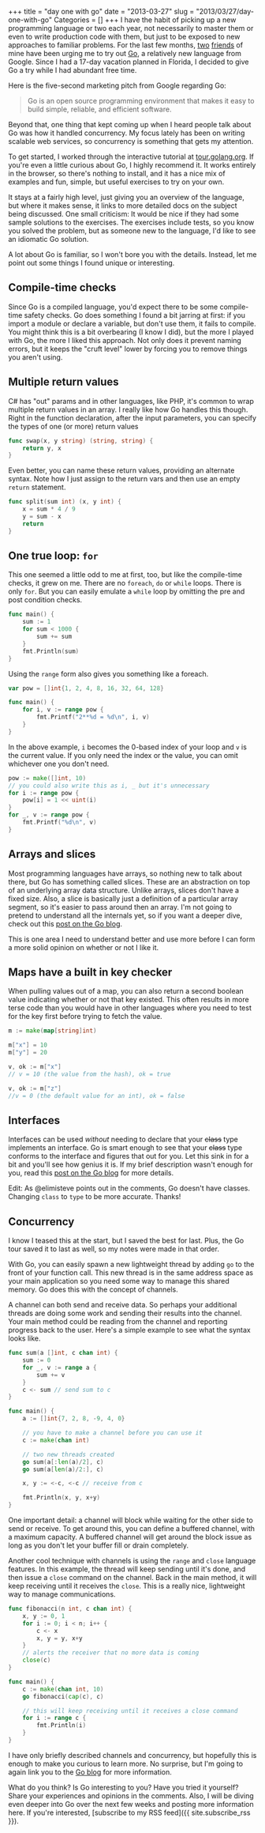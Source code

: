+++
title = "day one with go"
date = "2013-03-27"
slug = "2013/03/27/day-one-with-go"
Categories = []
+++
I have the habit of picking up a new programming language or two each year, not necessarily to master them or even to write production code with them, but just to be exposed to new approaches to familiar problems. For the last few months, [two](https://twitter.com/donatj) [friends](https://twitter.com/henderjon) of mine have been urging me to try out [Go](http://golang.org), a relatively new language from Google. Since I had a 17-day vacation planned in Florida, I decided to give Go a try while I had abundant free time.

Here is the five-second marketing pitch from Google regarding Go:
> Go is an open source programming environment that makes it easy to build simple, reliable, and efficient software.

Beyond that, one thing that kept coming up when I heard people talk about Go was how it handled concurrency. My focus lately has been on writing scalable web services, so concurrency is something that gets my attention.

<!-- more -->
To get started, I worked through the interactive tutorial at [tour.golang.org](http://tour.golang.org). If you're even a little curious about Go, I highly recommend it. It works entirely in the browser, so there's nothing to install, and it has a nice mix of examples and fun, simple, but useful exercises to try on your own.

It stays at a fairly high level, just giving you an overview of the language, but where it makes sense, it links to more detailed docs on the subject being discussed. One small criticism: It would be nice if they had some sample solutions to the exercises. The exercises include tests, so you know you solved the problem, but as someone new to the language, I'd like to see an idiomatic Go solution.

A lot about Go is familiar, so I won't bore you with the details. Instead, let me point out some things I found unique or interesting.

## Compile-time checks

Since Go is a compiled language, you'd expect there to be some compile-time safety checks. Go does something I found a bit jarring at first: if you import a module or declare a variable, but don't use them, it fails to compile. You might think this is a bit overbearing (I know I did), but the more I played with Go, the more I liked this approach. Not only does it prevent naming errors, but it keeps the "cruft level" lower by forcing you to remove things you aren't using.

## Multiple return values

C# has "out" params and in other languages, like PHP, it's common to wrap multiple return values in an array. I really like how Go handles this though. Right in the function declaration, after the input parameters, you can specify the types of one (or more) return values

``` go
func swap(x, y string) (string, string) {
    return y, x
}
```

Even better, you can name these return values, providing an alternate syntax. Note how I just assign to the return vars and then use an empty `return` statement.

``` go
func split(sum int) (x, y int) {
    x = sum * 4 / 9
    y = sum - x
    return
}
```

## One true loop: `for`

This one seemed a little odd to me at first, too, but like the compile-time checks, it grew on me. There are no `foreach`, `do` or `while` loops. There is only `for`. But you can easily emulate a `while` loop by omitting the pre and post condition checks.

``` go
func main() {
    sum := 1
    for sum < 1000 {
        sum += sum
    }
    fmt.Println(sum)
}
```

Using the `range` form also gives you something like a foreach.

``` go
var pow = []int{1, 2, 4, 8, 16, 32, 64, 128}

func main() {
    for i, v := range pow {
        fmt.Printf("2**%d = %d\n", i, v)
    }
}
```

In the above example, `i` becomes the 0-based index of your loop and `v` is the current value. If you only need the index or the value, you can omit whichever one you don't need.

``` go
pow := make([]int, 10)
// you could also write this as i, _ but it's unnecessary
for i := range pow {
    pow[i] = 1 << uint(i)
}
for _, v := range pow {
    fmt.Printf("%d\n", v)
}
```

## Arrays and slices

Most programming languages have arrays, so nothing new to talk about there, but Go has something called slices. These are an abstraction on top of an underlying array data structure. Unlike arrays, slices don't have a fixed size. Also, a slice is basically just a definition of a particular array segment, so it's easier to pass around then an array. I'm not going to pretend to understand all the internals yet, so if you want a deeper dive, check out this [post on the Go blog](http://blog.golang.org/2011/01/go-slices-usage-and-internals.html).

This is one area I need to understand better and use more before I can form a more solid opinion on whether or not I like it.

## Maps have a built in key checker

When pulling values out of a map, you can also return a second boolean value indicating whether or not that key existed. This often results in more terse code than you would have in other languages where you need to test for the key first before trying to fetch the value.

``` go
m := make(map[string]int)

m["x"] = 10
m["y"] = 20

v, ok := m["x"]
// v = 10 (the value from the hash), ok = true

v, ok := m["z"]
//v = 0 (the default value for an int), ok = false
```
## Interfaces

Interfaces can be used *without* needing to declare that your ~~class~~ type implements an interface. Go is smart enough to see that your ~~class~~ type conforms to the interface and figures that out for you. Let this sink in for a bit and you'll see how genius it is. If my brief description wasn't enough for you, read this [post on the Go blog](http://golangtutorials.blogspot.com/2011/06/interfaces-in-go.html) for more details.

Edit: As @elimisteve points out in the comments, Go doesn't have classes. Changing `class` to `type` to be more accurate. Thanks!

## Concurrency

I know I teased this at the start, but I saved the best for last. Plus, the Go tour saved it to last as well, so my notes were made in that order.

With Go, you can easily spawn a new lightweight thread by adding `go` to the front of your function call. This new thread is in the same address space as your main application so you need some way to manage this shared memory. Go does this with the concept of channels.

A channel can both send and receive data. So perhaps your additional threads are doing some work and sending their results into the channel. Your main method could be reading from the channel and reporting progress back to the user. Here's a simple example to see what the syntax looks like.

``` go
func sum(a []int, c chan int) {
    sum := 0
    for _, v := range a {
        sum += v
    }
    c <- sum // send sum to c
}

func main() {
    a := []int{7, 2, 8, -9, 4, 0}

    // you have to make a channel before you can use it
    c := make(chan int)

    // two new threads created
    go sum(a[:len(a)/2], c)
    go sum(a[len(a)/2:], c)

    x, y := <-c, <-c // receive from c

    fmt.Println(x, y, x+y)
}
```

One important detail: a channel will block while waiting for the other side to send or receive. To get around this, you can define a buffered channel, with a maximum capacity. A buffered channel will get around the block issue as long as you don't let your buffer fill or drain completely.

Another cool technique with channels is using the `range` and `close` language features. In this example, the thread will keep sending until it's done, and then issue a `close` command on the channel. Back in the main method, it will keep receiving until it receives the `close`. This is a really nice, lightweight way to manage communications.

``` go
func fibonacci(n int, c chan int) {
    x, y := 0, 1
    for i := 0; i < n; i++ {
        c <- x
        x, y = y, x+y
    }
    // alerts the receiver that no more data is coming
    close(c)
}

func main() {
    c := make(chan int, 10)
    go fibonacci(cap(c), c)

    // this will keep receiving until it receives a close command
    for i := range c {
        fmt.Println(i)
    }
}
```

I have only briefly described channels and concurrency, but hopefully this is enough to make you curious to learn more. No surprise, but I'm going to again link you to the [Go blog](http://golangtutorials.blogspot.com/2011/06/channels-in-go.html) for more information.

What do you think? Is Go interesting to you? Have you tried it yourself? Share your experiences and opinions in the comments. Also, I will be diving even deeper into Go over the next few weeks and posting more information here. If you're interested, [subscribe to my RSS feed]({{ site.subscribe_rss }}).
